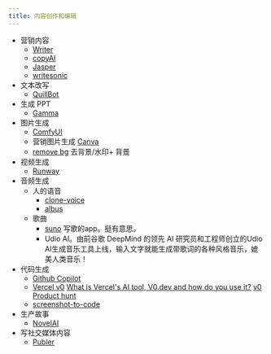```yaml
---
title: 内容创作和编辑
---
```

* 营销内容
  * [Writer](../w/writer.md)
  * [copyAI](../c/copyai.md)
  * [Jasper](../j/jasper.md)
  * [writesonic](../w/writesonic.md)
* 文本改写
  * [QuillBot](../q/quillbot.md)
* 生成 PPT
  * [Gamma](../g/gramma.md)
* 图片生成
  * [ComfyUI](../c/ComfyUI.md)
  * 营销图片生成 [Canva](../c/canva.md)
  * [remove bg](../r/remove-bg.md) 去背景/水印+ 背景
* 视频生成
  * [Runway](../r/runway.md)
* 音频生成
  * 人的语音
    * [clone-voice](../c/clone-voice.md)
    * [albus](https://albus.org/audio-fast)
  * 歌曲
    * [suno](https://app.suno.ai) 写歌的app。挺有意思。
    * Udio AI。由前谷歌 DeepMind 的领先 AI 研究员和工程师创立的Udio AI生成音乐工具上线，输入文字就能生成带歌词的各种风格音乐，媲美人类音乐！
* 代码生成
  * [Github Copilot](https://github.com/features/copilot)
  * [Vercel v0](https://v0.dev/)  [What is Vercel's AI tool, V0.dev and how do you use it?](https://dev.to/opensauced/what-is-vercels-ai-tool-v0dev-and-how-do-you-use-it-3nge) [v0 Product hunt](https://www.producthunt.com/products/v0-dev-by-vercel-labs)
  * [screenshot-to-code](https://github.com/abi/screenshot-to-code)
* 生产故事
  * [NovelAI](../n/novelai.md)
* 写社交媒体内容
  * [Publer](../p/publer.md)
